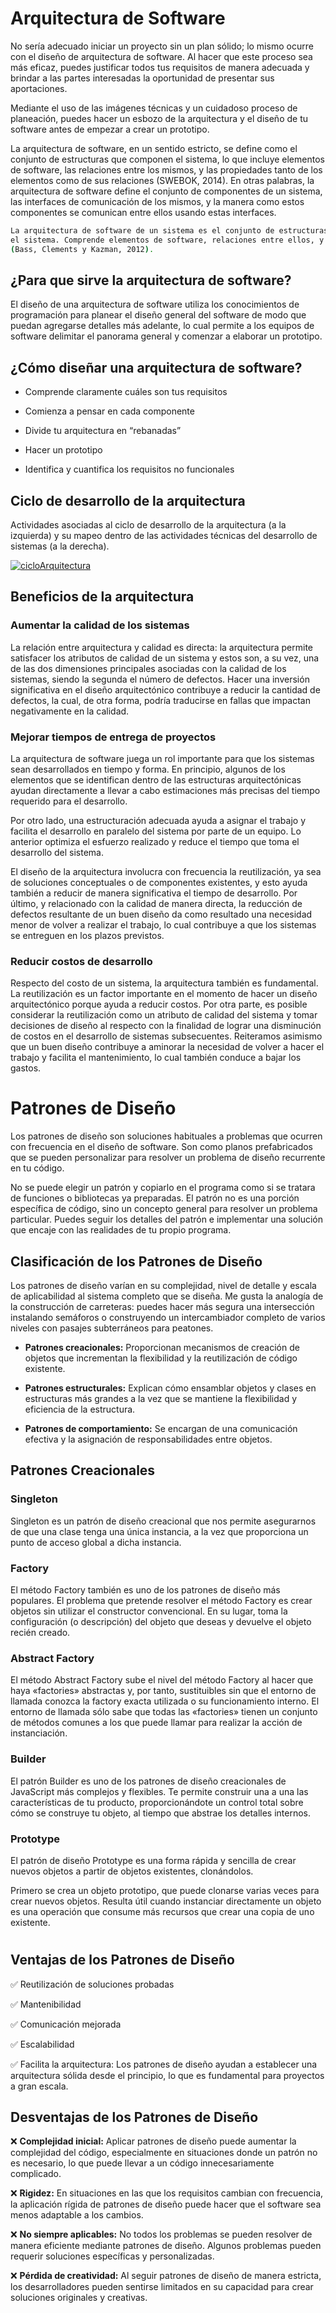 # Arquitectura de Software

No sería adecuado iniciar un proyecto sin un plan sólido; lo mismo ocurre con el diseño de arquitectura de software. Al hacer que este proceso sea más eficaz, puedes justificar todos tus requisitos de manera adecuada y brindar a las partes interesadas la oportunidad de presentar sus aportaciones.

Mediante el uso de las imágenes técnicas y un cuidadoso proceso de planeación, puedes hacer un esbozo de la arquitectura y el diseño de tu software antes de empezar a
crear un prototipo.

La arquitectura de software, en un sentido estricto, se define como el conjunto de estructuras que componen el sistema, lo que incluye elementos de software, las relaciones entre los mismos, y las propiedades tanto de los elementos como de sus relaciones (SWEBOK, 2014). En otras palabras, la arquitectura de software define el conjunto de componentes de un sistema, las interfaces de comunicación de los mismos, y la manera como estos componentes se comunican entre ellos usando estas interfaces.

```bash
La arquitectura de software de un sistema es el conjunto de estructuras necesarias para razonar sobre
el sistema. Comprende elementos de software, relaciones entre ellos, y propiedades de ambos.
(Bass, Clements y Kazman, 2012).
```

## ¿Para que sirve la arquitectura de software?

El diseño de una arquitectura de software utiliza los conocimientos de programación para planear el diseño general del software de modo que puedan agregarse detalles más adelante, lo cual permite a los equipos de software delimitar el panorama general y comenzar a elaborar un prototipo.

## ¿Cómo diseñar una arquitectura de software?

- Comprende claramente cuáles son tus requisitos

- Comienza a pensar en cada componente

- Divide tu arquitectura en “rebanadas”

- Hacer un prototipo

- Identifica y cuantifica los requisitos no funcionales

## Ciclo de desarrollo de la arquitectura

Actividades asociadas al ciclo de desarrollo de la arquitectura (a la izquierda) y su mapeo dentro de las actividades técnicas del desarrollo de sistemas (a la derecha).

[![cicloArquitectura](imgs/cicloArquitectura.png)](imgs/cicloArquitectura.png)

## Beneficios de la arquitectura

### Aumentar la calidad de los sistemas

La relación entre arquitectura y calidad es directa: la arquitectura permite satisfacer los atributos de calidad de un sistema y estos son, a su vez, una de las dos dimensiones principales asociadas con la calidad de los sistemas, siendo la segunda el número de defectos. Hacer una inversión significativa en el diseño arquitectónico contribuye a reducir la cantidad de defectos, la cual, de otra forma, podría traducirse en fallas que impactan negativamente en la calidad.

### Mejorar tiempos de entrega de proyectos

La arquitectura de software juega un rol importante para que los sistemas sean desarrollados en tiempo y forma. En principio, algunos de los elementos que se identifican dentro de las estructuras arquitectónicas ayudan directamente a llevar a cabo estimaciones más precisas del tiempo requerido para el desarrollo.

Por otro lado, una estructuración adecuada ayuda a asignar el trabajo y facilita el desarrollo en paralelo del sistema por parte de un equipo. Lo anterior optimiza el esfuerzo realizado y reduce el tiempo que toma el desarrollo del sistema. 

El diseño de la arquitectura involucra con frecuencia la reutilización, ya sea de soluciones conceptuales o de componentes existentes, y esto ayuda también a reducir de manera significativa el tiempo de desarrollo. Por último, y relacionado con la calidad de manera directa, la reducción de defectos resultante de un buen diseño da como resultado una necesidad menor de volver a realizar el trabajo, lo cual contribuye a que los sistemas se entreguen en los plazos previstos.

### Reducir costos de desarrollo

Respecto del costo de un sistema, la arquitectura también es fundamental. La reutilización es un factor importante en el momento de hacer un diseño arquitectónico porque ayuda a reducir costos. Por otra parte, es posible considerar la reutilización como un atributo de calidad del sistema y tomar decisiones de diseño al respecto con la finalidad de lograr una disminución de costos en el desarrollo de sistemas subsecuentes. Reiteramos asimismo que un buen diseño contribuye a aminorar la necesidad de volver a hacer el trabajo y facilita el mantenimiento, lo cual también conduce a bajar los gastos.

# Patrones de Diseño

Los patrones de diseño son soluciones habituales a problemas que ocurren con frecuencia en el diseño de software. Son como planos prefabricados que se pueden personalizar para resolver un problema de diseño recurrente en tu código.

No se puede elegir un patrón y copiarlo en el programa como si se tratara de funciones o bibliotecas ya preparadas. El patrón no es una porción específica de código, sino un concepto general para resolver un problema particular. Puedes seguir los detalles del patrón e implementar una solución que encaje con las realidades de tu propio programa.

## Clasificación de los Patrones de Diseño

Los patrones de diseño varían en su complejidad, nivel de detalle y escala de aplicabilidad al sistema completo que se diseña. Me gusta la analogía de la construcción de carreteras: puedes hacer más segura una intersección instalando semáforos o construyendo un intercambiador completo de varios niveles con pasajes subterráneos para peatones.

- **Patrones creacionales:** Proporcionan mecanismos de creación de objetos que incrementan la flexibilidad y la reutilización de código existente.

- **Patrones estructurales:** Explican cómo ensamblar objetos y clases en estructuras más grandes a la vez que se mantiene la flexibilidad y eficiencia de la estructura.

- **Patrones de comportamiento:** Se encargan de una comunicación efectiva y la asignación de responsabilidades entre objetos.

## Patrones Creacionales

### Singleton

Singleton es un patrón de diseño creacional que nos permite asegurarnos de que una clase tenga una única instancia, a la vez que proporciona un punto de acceso global a dicha instancia.

### Factory

El método Factory también es uno de los patrones de diseño más populares. El problema que pretende resolver el método Factory es crear objetos sin utilizar el constructor convencional. En su lugar, toma la configuración (o descripción) del objeto que deseas y devuelve el objeto recién creado.

### Abstract Factory

El método Abstract Factory sube el nivel del método Factory al hacer que haya «factories» abstractas y, por tanto, sustituibles sin que el entorno de llamada conozca la factory exacta utilizada o su funcionamiento interno. El entorno de llamada sólo sabe que todas las «factories» tienen un conjunto de métodos comunes a los que puede llamar para realizar la acción de instanciación.

### Builder 

El patrón Builder es uno de los patrones de diseño creacionales de JavaScript más complejos y flexibles. Te permite construir una a una las características de tu producto, proporcionándote un control total sobre cómo se construye tu objeto, al tiempo que abstrae los detalles internos.

### Prototype

El patrón de diseño Prototype es una forma rápida y sencilla de crear nuevos objetos a partir de objetos existentes, clonándolos.

Primero se crea un objeto prototipo, que puede clonarse varias veces para crear nuevos objetos. Resulta útil cuando instanciar directamente un objeto es una operación que consume más recursos que crear una copia de uno existente.

# 

## Ventajas de los Patrones de Diseño

✅ Reutilización de soluciones probadas

✅ Mantenibilidad

✅ Comunicación mejorada

✅ Escalabilidad

✅ Facilita la arquitectura: Los patrones de diseño ayudan a establecer una arquitectura sólida desde el principio, lo que es fundamental para proyectos a gran escala.

## Desventajas de los Patrones de Diseño

❌ **Complejidad inicial:** Aplicar patrones de diseño puede aumentar la complejidad del código, especialmente en situaciones donde un patrón no es necesario, lo que puede llevar a un código innecesariamente complicado.

❌ **Rigidez:** En situaciones en las que los requisitos cambian con frecuencia, la aplicación rígida de patrones de diseño puede hacer que el software sea menos adaptable a los cambios.

❌ **No siempre aplicables:** No todos los problemas se pueden resolver de manera eficiente mediante patrones de diseño. Algunos problemas pueden requerir soluciones específicas y personalizadas.

❌ **Pérdida de creatividad:** Al seguir patrones de diseño de manera estricta, los desarrolladores pueden sentirse limitados en su capacidad para crear soluciones originales y creativas.